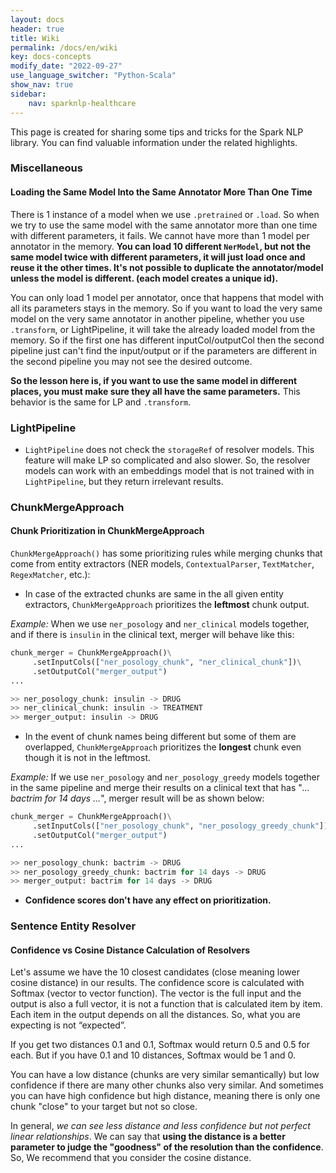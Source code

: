 ```yaml
---
layout: docs
header: true
title: Wiki
permalink: /docs/en/wiki
key: docs-concepts
modify_date: "2022-09-27"
use_language_switcher: "Python-Scala"
show_nav: true
sidebar:
    nav: sparknlp-healthcare
---
```


<div class="h3-box" markdown="1">

This page is created for sharing some tips and tricks for the Spark NLP library. You can find valuable information under the related highlights.

</div>
<div class="h3-box" markdown="1">

### Miscellaneous

#### Loading the Same Model Into the Same Annotator More Than One Time

There is 1 instance of a model when we use `.pretrained` or `.load`. So when we try to use the same model with the same annotator more than one time with different parameters, it fails. We cannot have more than 1 model per annotator in the memory. **You can load 10 different `NerModel`, but not the same model twice with different parameters, it will just load once and reuse it the other times. It's not possible to duplicate the annotator/model unless the model is different. (each model creates a unique id).**

You can only load 1 model per annotator, once that happens that model with all its parameters stays in the memory. So if you want to load the very same model on the very same annotator in another pipeline, whether you use `.transform`, or LightPipeline, it will take the already loaded model from the memory. So if the first one has different inputCol/outputCol then the second pipeline just can't find the input/output or if the parameters are different in the second pipeline you may not see the desired outcome.

**So the lesson here is, if you want to use the same model in different places, you must make sure they all have the same parameters.** This behavior is the same for LP and `.transform`.

</div>
<div class="h3-box" markdown="1">

### LightPipeline

+ `LightPipeline` does not check the `storageRef` of resolver models. This feature will make LP so complicated and also slower. So, the resolver models can work with an embeddings model that is not trained with in `LightPipeline`, but they return irrelevant results.

</div>
<div class="h3-box" markdown="1">

### ChunkMergeApproach

#### Chunk Prioritization in ChunkMergeApproach
`ChunkMergeApproach()` has some prioritizing rules while merging chunks that come from entity extractors (NER models, `ContextualParser`, `TextMatcher`, `RegexMatcher`, etc.):

+ In case of the extracted chunks are same in the all given entity extractors, `ChunkMergeApproach` prioritizes the **leftmost** chunk output.

 *Example:* When we use `ner_posology` and `ner_clinical` models together, and if there is `insulin` in the clinical text, merger will behave like this:
 ```python
 chunk_merger = ChunkMergeApproach()\
      .setInputCols(["ner_posology_chunk", "ner_clinical_chunk"])\
      .setOutputCol("merger_output")
 ...

 >> ner_posology_chunk: insulin -> DRUG
 >> ner_clinical_chunk: insulin -> TREATMENT
 >> merger_output: insulin -> DRUG
 ```

+ In the event of chunk names being different but some of them are overlapped, `ChunkMergeApproach` prioritizes the **longest** chunk even though it is not in the leftmost.

 *Example:* If we use `ner_posology` and `ner_posology_greedy` models together in the same pipeline and merge their results on a clinical text that has "*... bactrim for 14 days ...*", merger result will be as shown below:

 ```python
 chunk_merger = ChunkMergeApproach()\
      .setInputCols(["ner_posology_chunk", "ner_posology_greedy_chunk"])\
      .setOutputCol("merger_output")
 ...

 >> ner_posology_chunk: bactrim -> DRUG
 >> ner_posology_greedy_chunk: bactrim for 14 days -> DRUG
 >> merger_output: bactrim for 14 days -> DRUG
 ```

 + **Confidence scores don't have any effect on prioritization.**

</div>
<div class="h3-box" markdown="1">

### Sentence Entity Resolver

#### Confidence vs Cosine Distance Calculation of Resolvers

Let's assume we have the 10 closest candidates (close meaning lower cosine distance) in our results. The confidence score is calculated with Softmax (vector to vector function). The vector is the full input and the output is also a full vector, it is not a function that is calculated item by item. Each item in the output depends on all the distances. So, what you are expecting is not “expected”.

If you get two distances 0.1 and 0.1, Softmax would return 0.5 and 0.5 for each. But if you have 0.1 and 10 distances, Softmax would be 1 and 0.

You can have a low distance (chunks are very similar semantically) but low confidence if there are many other chunks also very similar. And sometimes you can have high confidence but high distance, meaning there is only one chunk "close" to your target but not so close.

In general, *we can see less distance and less confidence but not perfect linear relationships*. We can say that **using the distance is a better parameter to judge the "goodness" of the resolution than the confidence**. So, We recommend that you consider the cosine distance.

</div>
